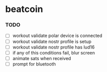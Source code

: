 # beatcoin

### TODO

- [ ] workout validate polar device is connected
- [ ] workout validate nostr profile is setup
- [ ] workout validate nostr profile has lud16
- [ ] if any of this conditions fail, blur screen
- [ ] animate sats when received
- [ ] prompt for bluetooth
